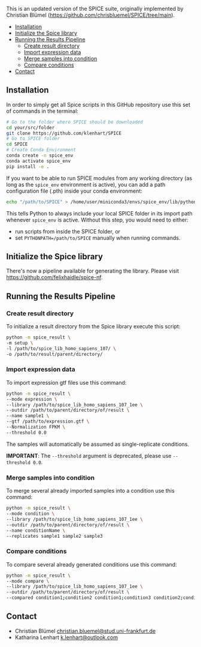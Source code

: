 This is an updated version of the SPICE suite, originally implemented by Christian Blümel (https://github.com/chrisbluemel/SPICE/tree/main). 
- [Installation](#installation)
- [Initialize the Spice library](#initialize-the-spice-library)
- [Running the Results Pipeline](#running-the-results-pipeline)
  - [Create result directory](#create-result-directory)
  - [Import expression data](#import-expression-data)
  - [Merge samples into condition](#merge-samples-into-condition)
  - [Compare conditions](#compare-conditions)
- [Contact](#contact)

## Installation

In order to simply get all Spice scripts in this GitHub repository use this set of commands in the terminal:

```bash
# Go to the folder where SPICE should be downloaded
cd your/src/folder
git clone https://github.com/klenhart/SPICE
# Go to SPICE folder
cd SPICE
# Create Conda Environment
conda create -n spice_env
conda activate spice_env
pip install -e .

```
If you want to be able to run SPICE modules from any working directory (as long as the `spice_env` environment is active), you can add a path configuration file (.pth) inside your conda environment:
```bash
echo "/path/to/SPICE" > /home/user/miniconda3/envs/spice_env/lib/python3.13/site-packages/spice.pth
```

This tells Python to always include your local SPICE folder in its import path whenever `spice_env` is active.
Without this step, you would need to either:
- run scripts from inside the SPICE folder, or
- set `PYTHONPATH=/path/to/SPICE` manually when running commands.


## Initialize the Spice library

There's now a pipeline available for generating the library. Please visit https://github.com/felixhaidle/spice-nf.

## Running the Results Pipeline

### Create result directory

To initialize a result directory from the Spice library execute this script:

```bash
python -m spice_result \
-m setup \
-l /path/to/spice_lib_homo_sapiens_107/ \
-o /path/to/result/parent/directory/
```

### Import expression data
To import expression gtf files use this command:

```bash
python -m spice_result \
--mode expression \
--library /path/to/spice_lib_homo_sapiens_107_1ee \
--outdir /path/to/parent/directory/of/result \
--name sample1 \
--gtf /path/to/expression.gtf \
--Normalization FPKM \
--threshold 0.0
```

The samples will automatically be assumed as single-replicate conditions.

**IMPORTANT**: The `--threshold` argument is deprecated, please use `--threshold 0.0`.
### Merge samples into condition

To merge several already imported samples into a condition use this command:

```bash
python -m spice_result \
--mode condition \
--library /path/to/spice_lib_homo_sapiens_107_1ee \
--outdir /path/to/parent/directory/of/result \
--name conditionName \
--replicates sample1 sample2 sample3
```

### Compare conditions

To compare several already generated conditions use this command:

```bash
python -m spice_result \
--mode compare \
--library /path/to/spice_lib_homo_sapiens_107_1ee \
--outdir /path/to/parent/directory/of/result \
--compared condition1;condition2 condition1;condition3 condition2;condition3
```

## Contact

- Christian Blümel christian.bluemel@stud.uni-frankfurt.de
- Katharina Lenhart k.lenhart@outlook.com

